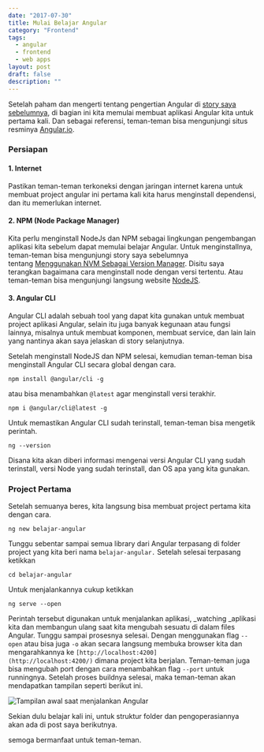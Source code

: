 ```yaml
---
date: "2017-07-30"
title: Mulai Belajar Angular
category: "Frontend"
tags: 
  - angular
  - frontend
  - web apps
layout: post
draft: false
description: ""
---
```


Setelah paham dan mengerti tentang pengertian Angular di [story saya sebelumnya](https://afrijaldzuhri.com/pengertian-angular/), di bagian ini kita memulai membuat aplikasi Angular kita untuk pertama kali. Dan sebagai referensi, teman-teman bisa mengunjungi situs resminya [Angular.io](https://angular.io/).

### Persiapan

#### 1\. Internet

Pastikan teman-teman terkoneksi dengan jaringan internet karena untuk membuat project angular ini pertama kali kita harus menginstall dependensi, dan itu memerlukan internet.

#### 2\. NPM (Node Package Manager)

Kita perlu menginstall NodeJs dan NPM sebagai lingkungan pengembangan aplikasi kita sebelum dapat memulai belajar Angular. Untuk menginstallnya, teman-teman bisa mengunjungi story saya sebelumnya tentang [Menggunakan NVM Sebagai Version Manager](https://medium.com/@afrijaldz/menginstall-nvm-sebagai-version-manager-78d8e41b46de). Disitu saya terangkan bagaimana cara menginstall node dengan versi tertentu. Atau teman-teman bisa mengunjungi langsung website [NodeJS](https://nodejs.org/en/download/).

#### 3\. Angular CLI

Angular CLI adalah sebuah tool yang dapat kita gunakan untuk membuat project aplikasi Angular, selain itu juga banyak kegunaan atau fungsi lainnya, misalnya untuk membuat komponen, membuat service, dan lain lain yang nantinya akan saya jelaskan di story selanjutnya.

Setelah menginstall NodeJS dan NPM selesai, kemudian teman-teman bisa menginstall Angular CLI secara global dengan cara.

```
npm install @angular/cli -g
```

atau bisa menambahkan `@latest` agar menginstall versi terakhir.

```
npm i @angular/cli@latest -g
```

Untuk memastikan Angular CLI sudah terinstall, teman-teman bisa mengetik perintah.

```
ng --version
```

Disana kita akan diberi informasi mengenai versi Angular CLI yang sudah terinstall, versi Node yang sudah terinstall, dan OS apa yang kita gunakan.

### Project Pertama

Setelah semuanya beres, kita langsung bisa membuat project pertama kita dengan cara.

```
ng new belajar-angular
```

Tunggu sebentar sampai semua library dari Angular terpasang di folder project yang kita beri nama `belajar-angular.` Setelah selesai terpasang ketikkan

```
cd belajar-angular
```

Untuk menjalankannya cukup ketikkan

```
ng serve --open
```

Perintah tersebut digunakan untuk menjalankan aplikasi, _watching _aplikasi kita dan membangun ulang saat kita mengubah sesuatu di dalam files Angular. Tunggu sampai prosesnya selesai. Dengan menggunakan flag `--open` atau bisa juga `-o` akan secara langsung membuka browser kita dan mengarahkannya ke `[http://localhost:4200](http://localhost:4200/)` dimana project kita berjalan. Teman-teman juga bisa mengubah port dengan cara menambahkan flag `--port` untuk runningnya. Setelah proses buildnya selesai, maka teman-teman akan mendapatkan tampilan seperti berikut ini.

![Tampilan awal saat menjalankan Angular](30-1-1.png)

Sekian dulu belajar kali ini, untuk struktur folder dan pengoperasiannya akan ada di post saya berikutnya.

semoga bermanfaat untuk teman-teman.